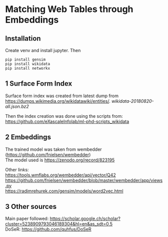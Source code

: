 # Matching Web Tables through Embeddings
## Installation

Create venv and install jupyter. Then

    pip install gensim
    pip install wikidata
    pip install networkx

## 1 Surface Form Index
Surface form index was created from latest dump from https://dumps.wikimedia.org/wikidatawiki/entities/.
*wikidata-20180820-all.json.bz2* 

Then the index creation was done using the scripts from:  
https://github.com/eXascaleInfolab/ml-phd-scripts_wikidata

## 2 Embeddings
The trained model was taken from wembedder (https://github.com/fnielsen/wembedder)  
The model used is https://zenodo.org/record/823195

Other links:  
https://tools.wmflabs.org/wembedder/api/vector/Q42  
https://github.com/fnielsen/wembedder/blob/master/wembedder/app/views.py  
https://radimrehurek.com/gensim/models/word2vec.html  

## 3 Other sources
Main paper followed: https://scholar.google.ch/scholar?cluster=5238909793046189304&hl=en&as_sdt=0,5    
DoSeR: https://github.com/quhfus/DoSeR  

